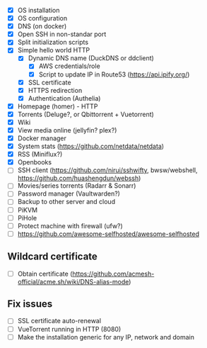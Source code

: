 - [X] OS installation
- [X] OS configuration
- [X] DNS (on docker)
- [X] Open SSH in non-standar port
- [X] Split initialization scripts
- [X] Simple hello world HTTP
  - [X] Dynamic DNS name (DuckDNS or ddclient)
    - [X] AWS credentials/role
    - [X] Script to update IP in Route53 (https://api.ipify.org/)
  - [X] SSL certificate
  - [X] HTTPS redirection
  - [X] Authentication (Authelia)
- [X] Homepage (homer) - HTTP
- [X] Torrents (Deluge?, or Qbittorrent + Vuetorrent)
- [X] Wiki
- [X] View media online (jellyfin? plex?)
- [X] Docker manager
- [X] System stats (https://github.com/netdata/netdata)
- [X] RSS (Miniflux?)
- [X] Openbooks
- [ ] SSH client (https://github.com/nirui/sshwifty, bwsw/webshell, https://github.com/huashengdun/webssh)
- [ ] Movies/series torrents (Radarr & Sonarr)
- [ ] Password manager (Vaultwarden?)
- [ ] Backup to other server and cloud
- [ ] PiKVM
- [ ] PiHole
- [ ] Protect machine with firewall (ufw?)
- [ ] https://github.com/awesome-selfhosted/awesome-selfhosted

## Wildcard certificate
- [ ] Obtain certificate (https://github.com/acmesh-official/acme.sh/wiki/DNS-alias-mode)

## Fix issues
- [ ] SSL certificate auto-renewal
- [ ] VueTorrent running in HTTP (8080)
- [ ] Make the installation generic for any IP, network and domain

